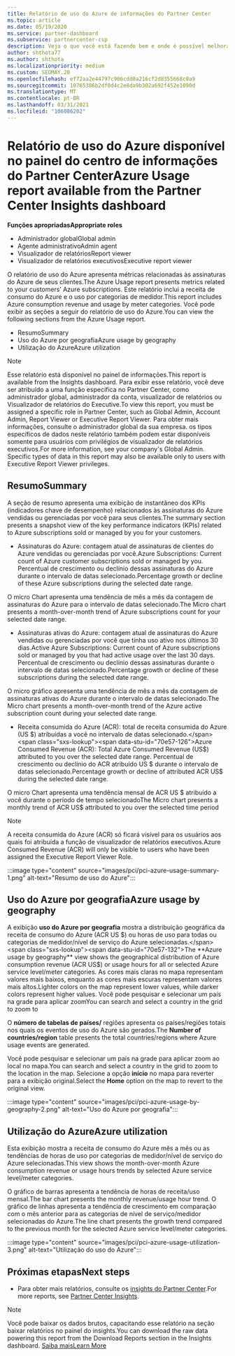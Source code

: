 ```yaml
---
title: Relatório de uso do Azure de informações do Partner Center
ms.topic: article
ms.date: 05/19/2020
ms.service: partner-dashboard
ms.subservice: partnercenter-csp
description: Veja o que você está fazendo bem e onde é possível melhorar o uso das assinaturas do Azure que você vende ou gerencia para seus clientes.
author: shthota77
ms.author: shthota
ms.localizationpriority: medium
ms.custom: SEOMAY.20
ms.openlocfilehash: ef72aa2e44797c906cdd0a216cf2d8355668c0a9
ms.sourcegitcommit: 10765386b2df0d4c2e8da9b302a692f452e1090d
ms.translationtype: MT
ms.contentlocale: pt-BR
ms.lasthandoff: 03/31/2021
ms.locfileid: "106086202"
---
```

# <a name="azure-usage-report-available-from-the-partner-center-insights-dashboard"></a><span data-ttu-id="70e57-103">Relatório de uso do Azure disponível no painel do centro de informações do Partner Center</span><span class="sxs-lookup"><span data-stu-id="70e57-103">Azure Usage report available from the Partner Center Insights dashboard</span></span>

<span data-ttu-id="70e57-104">**Funções apropriadas**</span><span class="sxs-lookup"><span data-stu-id="70e57-104">**Appropriate roles**</span></span>

- <span data-ttu-id="70e57-105">Administrador global</span><span class="sxs-lookup"><span data-stu-id="70e57-105">Global admin</span></span>
- <span data-ttu-id="70e57-106">Agente administrativo</span><span class="sxs-lookup"><span data-stu-id="70e57-106">Admin agent</span></span>
- <span data-ttu-id="70e57-107">Visualizador de relatórios</span><span class="sxs-lookup"><span data-stu-id="70e57-107">Report viewer</span></span>
- <span data-ttu-id="70e57-108">Visualizador de relatórios executivos</span><span class="sxs-lookup"><span data-stu-id="70e57-108">Executive report viewer</span></span>

<span data-ttu-id="70e57-109">O relatório de uso do Azure apresenta métricas relacionadas às assinaturas do Azure de seus clientes.</span><span class="sxs-lookup"><span data-stu-id="70e57-109">The Azure Usage report presents metrics related to your customers’ Azure subscriptions.</span></span> <span data-ttu-id="70e57-110">Este relatório inclui a receita de consumo do Azure e o uso por categorias de medidor.</span><span class="sxs-lookup"><span data-stu-id="70e57-110">This report includes Azure consumption revenue and usage by meter categories.</span></span> <span data-ttu-id="70e57-111">Você pode exibir as seções a seguir do relatório de uso do Azure.</span><span class="sxs-lookup"><span data-stu-id="70e57-111">You can view the following sections from the Azure Usage report.</span></span>

- <span data-ttu-id="70e57-112">Resumo</span><span class="sxs-lookup"><span data-stu-id="70e57-112">Summary</span></span>
- <span data-ttu-id="70e57-113">Uso do Azure por geografia</span><span class="sxs-lookup"><span data-stu-id="70e57-113">Azure usage by geography</span></span>
- <span data-ttu-id="70e57-114">Utilização do Azure</span><span class="sxs-lookup"><span data-stu-id="70e57-114">Azure utilization</span></span>

 > [!NOTE]
 > <span data-ttu-id="70e57-115">Esse relatório está disponível no painel de informações.</span><span class="sxs-lookup"><span data-stu-id="70e57-115">This report is available from the Insights dashboard.</span></span> <span data-ttu-id="70e57-116">Para exibir esse relatório, você deve ser atribuído a uma função específica no Partner Center, como administrador global, administrador da conta, visualizador de relatórios ou Visualizador de relatórios do Executive.</span><span class="sxs-lookup"><span data-stu-id="70e57-116">To view this report, you must be assigned a specific role in Partner Center, such as Global Admin, Account Admin, Report Viewer or Executive Report Viewer.</span></span> <span data-ttu-id="70e57-117">Para obter mais informações, consulte o administrador global da sua empresa. os tipos específicos de dados neste relatório também podem estar disponíveis somente para usuários com privilégios de visualizador de relatórios executivos.</span><span class="sxs-lookup"><span data-stu-id="70e57-117">For more information, see your company's Global Admin. Specific types of data in this report may also be available only to users with Executive Report Viewer privileges.</span></span>

## <a name="summary"></a><span data-ttu-id="70e57-118">Resumo</span><span class="sxs-lookup"><span data-stu-id="70e57-118">Summary</span></span>

<span data-ttu-id="70e57-119">A seção de resumo apresenta uma exibição de instantâneo dos KPIs (indicadores chave de desempenho) relacionados às assinaturas do Azure vendidas ou gerenciadas por você para seus clientes.</span><span class="sxs-lookup"><span data-stu-id="70e57-119">The summary section presents a snapshot view of the key performance indicators (KPIs) related to Azure subscriptions sold or managed by you for your customers.</span></span>  

- <span data-ttu-id="70e57-120">Assinaturas do Azure: contagem atual de assinaturas de clientes do Azure vendidas ou gerenciadas por você.</span><span class="sxs-lookup"><span data-stu-id="70e57-120">Azure Subscriptions: Current count of Azure customer subscriptions sold or managed by you.</span></span>
<span data-ttu-id="70e57-121">Percentual de crescimento ou declínio dessas assinaturas do Azure durante o intervalo de datas selecionado.</span><span class="sxs-lookup"><span data-stu-id="70e57-121">Percentage growth or decline of these Azure subscriptions during the selected date range.</span></span>

<span data-ttu-id="70e57-122">O micro Chart apresenta uma tendência de mês a mês da contagem de assinaturas do Azure para o intervalo de datas selecionado.</span><span class="sxs-lookup"><span data-stu-id="70e57-122">The Micro chart presents a month-over-month trend of Azure subscriptions count for your selected date range.</span></span>
- <span data-ttu-id="70e57-123">Assinaturas ativas do Azure: contagem atual de assinaturas do Azure vendidas ou gerenciadas por você que tinha uso ativo nos últimos 30 dias.</span><span class="sxs-lookup"><span data-stu-id="70e57-123">Active Azure Subscriptions: Current count of Azure subscriptions sold or managed by you that had active usage over the last 30 days.</span></span>
<span data-ttu-id="70e57-124">Percentual de crescimento ou declínio dessas assinaturas durante o intervalo de datas selecionado.</span><span class="sxs-lookup"><span data-stu-id="70e57-124">Percentage growth or decline of these subscriptions during the selected date range.</span></span>

<span data-ttu-id="70e57-125">O micro gráfico apresenta uma tendência de mês a mês da contagem de assinaturas ativas do Azure durante o intervalo de datas selecionado.</span><span class="sxs-lookup"><span data-stu-id="70e57-125">The Micro chart presents a month-over-month trend of the Azure active subscription count during your selected date range.</span></span>

- <span data-ttu-id="70e57-126">Receita consumida do Azure (ACR): total de receita consumida do Azure (US $) atribuídas a você no intervalo de datas selecionado.</span><span class="sxs-lookup"><span data-stu-id="70e57-126">Azure Consumed Revenue (ACR): Total Azure Consumed Revenue (US$) attributed to you over the selected date range.</span></span>
<span data-ttu-id="70e57-127">Percentual de crescimento ou declínio do ACR atribuído US $ durante o intervalo de datas selecionado.</span><span class="sxs-lookup"><span data-stu-id="70e57-127">Percentage growth or decline of attributed ACR US$ during the selected date range.</span></span> 

<span data-ttu-id="70e57-128">O micro Chart apresenta uma tendência mensal de ACR US $ atribuído a você durante o período de tempo selecionado</span><span class="sxs-lookup"><span data-stu-id="70e57-128">The Micro chart presents a monthly trend of ACR US$ attributed to you over the selected time period</span></span>


> [!NOTE]
 > <span data-ttu-id="70e57-129">A receita consumida do Azure (ACR) só ficará visível para os usuários aos quais foi atribuída a função de visualizador de relatórios executivos.</span><span class="sxs-lookup"><span data-stu-id="70e57-129">Azure Consumed Revenue (ACR) will only be visible to users who have been assigned the Executive Report Viewer Role.</span></span>

:::image type="content" source="images/pci/pci-azure-usage-summary-1.png" alt-text="Resumo de uso do Azure":::

## <a name="azure-usage-by-geography"></a><span data-ttu-id="70e57-131">Uso do Azure por geografia</span><span class="sxs-lookup"><span data-stu-id="70e57-131">Azure usage by geography</span></span>

<span data-ttu-id="70e57-132">A exibição **uso do Azure por geografia** mostra a distribuição geográfica da receita de consumo do Azure (ACR US $) ou horas de uso para todas ou categorias de medidor/nível de serviço do Azure selecionadas.</span><span class="sxs-lookup"><span data-stu-id="70e57-132">The **Azure usage by geography** view shows the geographical distribution of Azure consumption revenue (ACR US$) or usage hours for all or selected Azure service level/meter categories.</span></span> <span data-ttu-id="70e57-133">As cores mais claras no mapa representam valores mais baixos, enquanto as cores mais escuras representam valores mais altos.</span><span class="sxs-lookup"><span data-stu-id="70e57-133">Lighter colors on the map represent lower values, while darker colors represent higher values.</span></span> <span data-ttu-id="70e57-134">Você pode pesquisar e selecionar um país na grade para aplicar zoom</span><span class="sxs-lookup"><span data-stu-id="70e57-134">You can search and select a country in the grid to zoom to</span></span> 

<span data-ttu-id="70e57-135">O **número de tabelas de países/** regiões apresenta os países/regiões totais nos quais os eventos de uso do Azure são gerados.</span><span class="sxs-lookup"><span data-stu-id="70e57-135">The **Number of countries/region** table presents the total countries/regions where Azure usage events are generated.</span></span>

<span data-ttu-id="70e57-136">Você pode pesquisar e selecionar um país na grade para aplicar zoom ao local no mapa.</span><span class="sxs-lookup"><span data-stu-id="70e57-136">You can search and select a country in the grid to zoom to the location in the map.</span></span> <span data-ttu-id="70e57-137">Selecione a opção **início** no mapa para reverter para a exibição original.</span><span class="sxs-lookup"><span data-stu-id="70e57-137">Select the **Home** option on the map to revert to the original view.</span></span>

:::image type="content" source="images/pci/pci-azure-usage-by-geography-2.png" alt-text="Uso do Azure por geografia":::

## <a name="azure-utilization"></a><span data-ttu-id="70e57-139">Utilização do Azure</span><span class="sxs-lookup"><span data-stu-id="70e57-139">Azure utilization</span></span>

<span data-ttu-id="70e57-140">Esta exibição mostra a receita de consumo do Azure mês a mês ou as tendências de horas de uso por categorias de medidor/nível de serviço do Azure selecionadas.</span><span class="sxs-lookup"><span data-stu-id="70e57-140">This view shows the month-over-month Azure consumption revenue or usage hours trends by selected Azure service level/meter categories.</span></span> 

<span data-ttu-id="70e57-141">O gráfico de barras apresenta a tendência de horas de receita/uso mensal.</span><span class="sxs-lookup"><span data-stu-id="70e57-141">The bar chart presents the monthly revenue/usage hour trend.</span></span> <span data-ttu-id="70e57-142">O gráfico de linhas apresenta a tendência de crescimento em comparação com o mês anterior para as categorias de nível de serviço/medidor selecionadas do Azure.</span><span class="sxs-lookup"><span data-stu-id="70e57-142">The line chart presents the growth trend compared to the previous month for the selected Azure service level/meter categories.</span></span>

:::image type="content" source="images/pci/pci-azure-usage-utilization-3.png" alt-text="Utilização do uso do Azure":::

## <a name="next-steps"></a><span data-ttu-id="70e57-144">Próximas etapas</span><span class="sxs-lookup"><span data-stu-id="70e57-144">Next steps</span></span>

- <span data-ttu-id="70e57-145">Para obter mais relatórios, consulte os [insights do Partner Center](partner-center-insights.md).</span><span class="sxs-lookup"><span data-stu-id="70e57-145">For more reports, see [Partner Center Insights](partner-center-insights.md).</span></span>

>[!NOTE] 
> <span data-ttu-id="70e57-146">Você pode baixar os dados brutos, capacitando esse relatório na seção baixar relatórios no painel do insights.</span><span class="sxs-lookup"><span data-stu-id="70e57-146">You can download the raw data powering this report from the Download Reports section in the Insights dashboard.</span></span> [<span data-ttu-id="70e57-147">Saiba mais</span><span class="sxs-lookup"><span data-stu-id="70e57-147">Learn More</span></span>](pci-download-reports.md) 
